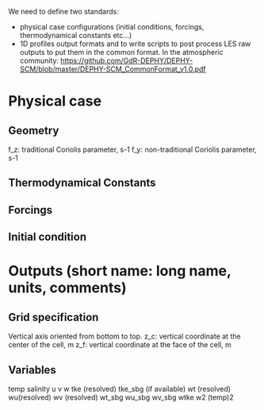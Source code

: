We need to define two standards:
- physical case configurations (initial conditions, forcings, thermodynamical constants etc...)
- 1D profiles output formats
and to write scripts to post process LES raw outputs to put them in the common format. 
In the atmospheric community: https://github.com/GdR-DEPHY/DEPHY-SCM/blob/master/DEPHY-SCM_CommonFormat_v1.0.pdf

# Physical case
## Geometry
f_z: traditional Coriolis parameter, s-1
f_y: non-traditional Coriolis parameter, s-1

## Thermodynamical Constants

## Forcings

## Initial condition



# Outputs (short name: long name, units, comments)

## Grid specification
Vertical axis oriented from bottom to top.
z_c: vertical coordinate at the center of the cell, m
z_f: vertical coordinate at the face of the cell, m



## Variables 
temp
salinity
u
v
w
tke (resolved)
tke_sbg (if available)
wt (resolved)
wu(resolved)
wv (resolved)
wt_sbg
wu_sbg
wv_sbg
wtke
w2
(temp)2


